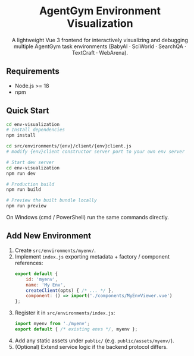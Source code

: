 <div align="center">

# AgentGym Environment Visualization

A lightweight Vue 3 frontend for interactively visualizing and debugging multiple AgentGym task environments (BabyAI · SciWorld · SearchQA · TextCraft · WebArena).

</div>

## Requirements

- Node.js >= 18
- npm

## Quick Start

```bash
cd env-visualization
# Install dependencies
npm install

cd src/environments/{env}/client/{env}client.js
# modify {env}client constructor server port to your own env server

# Start dev server
cd env-visualization
npm run dev

# Production build
npm run build

# Preview the built bundle locally
npm run preview
```

On Windows (cmd / PowerShell) run the same commands directly.

## Add New Environment

1. Create `src/environments/myenv/`.
2. Implement `index.js` exporting metadata + factory / component references:
   ```js
   export default {
       id: 'myenv',
       name: 'My Env',
       createClient(opts) { /* ... */ },
       component: () => import('./components/MyEnvViewer.vue')
   };
   ```
3. Register it in `src/environments/index.js`:
   ```js
   import myenv from './myenv';
   export default { /* existing envs */, myenv };
   ```
4. Add any static assets under `public/` (e.g. `public/assets/myenv/`).
5. (Optional) Extend service logic if the backend protocol differs.

